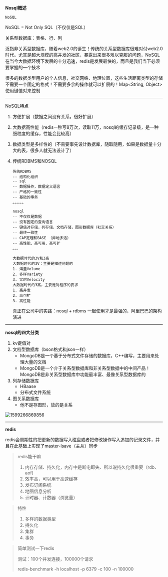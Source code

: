 **Nosql概述**

```
NoSQL
```

NoSQL = Not Only SQL（不仅仅是SQL）

关系型数据库：表格、行、列

泛指非关系型数据库，随着web2.0的诞生！传统的关系型数据库很难对付web2.0时代。尤其是超大规模的高并发的社区，暴露出来很多难以克服的问题，NoSQL在当今大数据环境下发展的十分迅速，redis是发展最快的，而且是我们当下必须要掌握的一个技术

很多的数据类型用户的个人信息，社交网络、地理位置，这些生活距离类型的存储不需要一个固定的格式！不需要多余的操作就可以扩展的！Map<String, Object> 使用键值对来控制

---

NoSQL特点

1. 方便扩展（数据之间没有关系，很好扩展）

2. 大数据高性能（redis一秒写8万次，读取11万，nosql的缓存记录级，是一种细粒度的缓存，性能会比较高）

3. 数据类型是多样性的（不需要事先设计数据库，随取随用，如果是数据量十分大的表，很多人就无法设计了）

4. 传统RDBMS和NOSQL

   ```
   传统RDBMS
   -- 结构化组织
   -- sql
   -- 数据操作，数据定义语言
   -- 严格的一致性
   -- 基础的事务
   。。。。。。
   ```

   ```
   nosql
   -- 不仅仅是数据
   -- 没有固定的查询语言
   -- 键值对存储，列存储，文档存储，图形数据库（社交关系）
   -- 最终一致性
   -- CAP定理和BASE （异地多活）
   -- 高性能、高可用、高可扩
   。。。
   ```

   ```
   大数据时代的3V和3高
   大数据时代的3V：主要是描述问题的
   1. 海量Volume
   2. 多样Variety
   3. 实时Velocity
   大数据时代的3高，主要是对程序的要求
   1. 高并发
   2. 高可扩
   3. 高性能
   ```

   真正在公司中的实践：nosql + rdbms 一起使用才是最强的，阿里巴巴的架构演进

----

**nosql的四大分类**

1. kv键值对
2. 文档型数据库（bson格式和json一样）
   * MongoDB是一个基于分布式文件存储的数据库，C++编写，主要用来处理大量的文档
   * MongoDB是一个介于关系型数据库和非关系型数据中的中间产品！MongoDB是非关系型数据库中功能最丰富、最像关系型数据库的
3. 列存储数据库
   * HBaase
   * 分布式文件系统
4. 图关系数据库
   * 他不是存图形，放的是关系

![1599266869856](C:\Users\hl2333\AppData\Roaming\Typora\typora-user-images\1599266869856.png)

---

**redis**

redis会周期性的把更新的数据写入磁盘或者把修改操作写入追加的记录文件，并且在此基础上实现了master-lsave（主从）同步

> redis能干嘛
>
> 1. 内存存储、持久化，内存中是断电即失、所以说持久化很重要（rdb、aof)
> 2. 效率高，可以用于高速缓存
> 3. 发布订阅系统
> 4. 地图信息分析
> 5. 计时器、计数器（浏览量）

> 特性
>
> 1.  多样的数据类型
> 2. 持久化
> 3. 集群
> 4. 事务

> 简单测试一下redis
>
> 测试：100个并发连接，100000个请求
>
> redis-benchmark -h localhost -p 6379 -c 100 -n 100000
